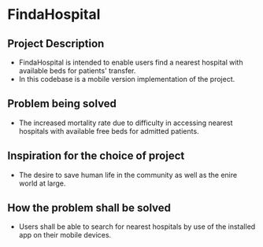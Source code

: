 # FindaHospital

## Project Description
-   FindaHospital is intended to enable users find a nearest hospital with available beds for patients' transfer.
-   In this codebase is a mobile version implementation of the project.

## Problem being solved
-   The increased mortality rate due to difficulty in accessing nearest hospitals with available free beds for admitted patients.
## Inspiration for the choice of project
-   The desire to save human life in the community as well as the enire world at large.

## How the problem shall be solved
-   Users shall be able to search for nearest hospitals by use of the installed app on their mobile devices.


